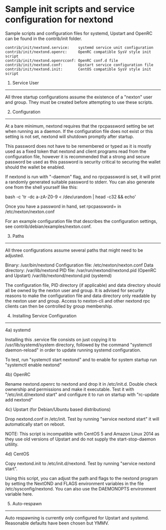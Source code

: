 Sample init scripts and service configuration for nextond
==========================================================

Sample scripts and configuration files for systemd, Upstart and OpenRC
can be found in the contrib/init folder.

    contrib/init/nextond.service:    systemd service unit configuration
    contrib/init/nextond.openrc:     OpenRC compatible SysV style init script
    contrib/init/nextond.openrcconf: OpenRC conf.d file
    contrib/init/nextond.conf:       Upstart service configuration file
    contrib/init/nextond.init:       CentOS compatible SysV style init script

1. Service User
---------------------------------

All three startup configurations assume the existence of a "nexton" user
and group.  They must be created before attempting to use these scripts.

2. Configuration
---------------------------------

At a bare minimum, nextond requires that the rpcpassword setting be set
when running as a daemon.  If the configuration file does not exist or this
setting is not set, nextond will shutdown promptly after startup.

This password does not have to be remembered or typed as it is mostly used
as a fixed token that nextond and client programs read from the configuration
file, however it is recommended that a strong and secure password be used
as this password is security critical to securing the wallet should the
wallet be enabled.

If nextond is run with "-daemon" flag, and no rpcpassword is set, it will
print a randomly generated suitable password to stderr.  You can also
generate one from the shell yourself like this:

bash -c 'tr -dc a-zA-Z0-9 < /dev/urandom | head -c32 && echo'

Once you have a password in hand, set rpcpassword= in /etc/nexton/nexton.conf

For an example configuration file that describes the configuration settings,
see contrib/debian/examples/nexton.conf.

3. Paths
---------------------------------

All three configurations assume several paths that might need to be adjusted.

Binary:              /usr/bin/nextond
Configuration file:  /etc/nexton/nexton.conf
Data directory:      /var/lib/nextond
PID file:            /var/run/nextond/nextond.pid (OpenRC and Upstart)
                     /var/lib/nextond/nextond.pid (systemd)

The configuration file, PID directory (if applicable) and data directory
should all be owned by the nexton user and group.  It is advised for security
reasons to make the configuration file and data directory only readable by the
nexton user and group.  Access to nexton-cli and other nextond rpc clients
can then be controlled by group membership.

4. Installing Service Configuration
-----------------------------------

4a) systemd

Installing this .service file consists on just copying it to
/usr/lib/systemd/system directory, followed by the command
"systemctl daemon-reload" in order to update running systemd configuration.

To test, run "systemctl start nextond" and to enable for system startup run
"systemctl enable nextond"

4b) OpenRC

Rename nextond.openrc to nextond and drop it in /etc/init.d.  Double
check ownership and permissions and make it executable.  Test it with
"/etc/init.d/nextond start" and configure it to run on startup with
"rc-update add nextond"

4c) Upstart (for Debian/Ubuntu based distributions)

Drop nextond.conf in /etc/init.  Test by running "service nextond start"
it will automatically start on reboot.

NOTE: This script is incompatible with CentOS 5 and Amazon Linux 2014 as they
use old versions of Upstart and do not supply the start-stop-daemon uitility.

4d) CentOS

Copy nextond.init to /etc/init.d/nextond. Test by running "service nextond start".

Using this script, you can adjust the path and flags to the nextond program by
setting the NextOND and FLAGS environment variables in the file
/etc/sysconfig/nextond. You can also use the DAEMONOPTS environment variable here.

5. Auto-respawn
-----------------------------------

Auto respawning is currently only configured for Upstart and systemd.
Reasonable defaults have been chosen but YMMV.
